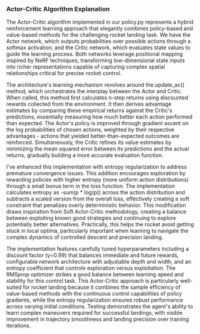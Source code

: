 ### Actor-Critic Algorithm Explanation
The Actor-Critic algorithm implemented in our policy.py represents a hybrid reinforcement learning approach that elegantly combines policy-based and value-based methods for the challenging rocket landing task. We have the Actor network, which outputs probabilities over possible actions through a softmax activation, and the Critic network, which evaluates state values to guide the learning process. Both networks leverage positional mapping inspired by NeRF techniques, transforming low-dimensional state inputs into richer representations capable of capturing complex spatial relationships critical for precise rocket control.

The architecture's learning mechanism revolves around the update_ac() method, which orchestrates the interplay between the Actor and Critic. When called, this method first calculates n-step returns using discounted rewards collected from the environment. It then derives advantage estimates by comparing these empirical returns against the Critic's predictions, essentially measuring how much better each action performed than expected. The Actor's policy is improved through gradient ascent on the log probabilities of chosen actions, weighted by their respective advantages - actions that yielded better-than-expected outcomes are reinforced. Simultaneously, the Critic refines its value estimates by minimizing the mean squared error between its predictions and the actual returns, gradually building a more accurate evaluation function.

I've enhanced this implementation with entropy regularization to address premature convergence issues. This addition encourages exploration by rewarding policies with higher entropy (more uniform action distributions) through a small bonus term in the loss function. The implementation calculates entropy as -sum(p * log(p)) across the action distribution and subtracts a scaled version from the overall loss, effectively creating a soft constraint that penalizes overly deterministic behavior. This modification draws inspiration from Soft Actor-Critic methodology, creating a balance between exploiting known good strategies and continuing to explore potentially better alternatives. Practically, this helps the rocket avoid getting stuck in local optima, particularly important when learning to navigate the complex dynamics of controlled descent and precision landing.

The implementation features carefully tuned hyperparameters including a discount factor (γ=0.99) that balances immediate and future rewards, configurable network architecture with adjustable depth and width, and an entropy coefficient that controls exploration versus exploitation. The RMSprop optimizer strikes a good balance between learning speed and stability for this control task. This Actor-Critic approach is particularly well-suited for rocket landing because it combines the sample efficiency of value-based methods with the continuous control capabilities of policy gradients, while the entropy regularization ensures robust performance across varying initial conditions. Testing demonstrates the agent's ability to learn complex maneuvers required for successful landings, with visible improvement in trajectory smoothness and landing precision over training iterations.